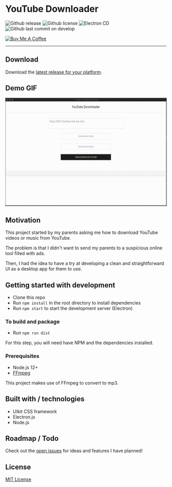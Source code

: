 # YouTube Downloader

![Github release](https://badgen.net/github/release/gordonpn/youtube-downloader-electron)
![Github license](https://badgen.net/github/license/gordonpn/youtube-downloader-electron)
![Electron CD](https://github.com/gordonpn/youtube-downloader-electron/workflows/Electron%20CD/badge.svg)
![Github last commit on develop](https://badgen.net/github/last-commit/gordonpn/youtube-downloader-electron/develop)

[![Buy Me A Coffee](https://www.buymeacoffee.com/assets/img/custom_images/orange_img.png)](https://www.buymeacoffee.com/gordonpn)

---

## Download

Download the [latest release for your platform](https://github.com/gordonpn/youtube-downloader-electron/releases/latest).

## Demo GIF

![Demo GIF](./doc/recording.gif)

## Motivation

This project started by my parents asking me how to download YouTube videos or music from YouTube.

The problem is that I didn't want to send my parents to a suspicious online tool filled with ads.

Then, I had the idea to have a try at developing a clean and straightforward UI as a desktop app for them to use.

## Getting started with development

* Clone this repo
* Run `npm install` in the root directory to install dependencies
* Run `npm start` to start the development server (Electron)

### To build and package

* Run `npm run dist`

For this step, you will need have NPM and the dependencies installed.

### Prerequisites

* Node.js 12+
* [FFmpeg](https://www.ffmpeg.org/)

This project makes use of FFmpeg to convert to mp3.

## Built with / technologies

* UIkit CSS framework
* Electron.js
* Node.js

## Roadmap / Todo

Check out the [open issues](https://github.com/gordonpn/youtube-downloader-electron/issues?q=is%3Aissue+is%3Aopen+sort%3Aupdated-desc) for ideas and features I have planned!

## License

[MIT License](./LICENSE)
